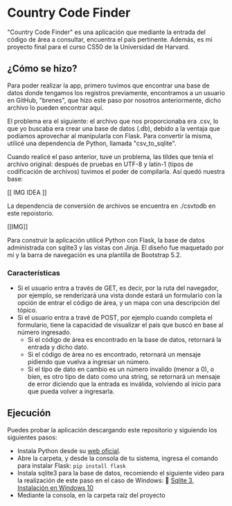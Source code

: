 # Country Code Finder
"Country Code Finder" es una aplicación que mediante la entrada del código de área a consultar, encuentra el país pertinente.
Además, es mi proyecto final para el curso CS50 de la Universidad de Harvard.

## ¿Cómo se hizo?
Para poder realizar la app, primero tuvimos que encontrar una base de datos donde tengamos los registros previamente, encontramos a un usuario en GitHub, "brenes", que hizo este paso por nosotros anteriormente, dicho archivo lo pueden encontrar aquí.

El problema era el siguiente: el archivo que nos proporcionaba era .csv, lo que yo buscaba era crear una base de datos (.db), debido a la ventaja que podíamos aprovechar al manipularla con Flask. Para convertir la misma, utilicé una dependencia de Python, llamada "csv_to_sqlite".

Cuando realicé el paso anterior, tuve un problema, las tildes que tenía el archivo original: después de pruebas en UTF-8 y latin-1 (tipos de codificación de archivos) tuvimos el poder de compilarla. Así quedó nuestra base:

[[ IMG IDEA ]]

La dependencia de conversión de archivos se encuentra en ./csvtodb en este repoistorio.

[[IMG]]

Para construir la aplicación utilicé Python con Flask, la base de datos administrada con sqlite3 y las vistas con Jinja. El diseño fue maquetado por mí y la barra de navegación es una plantilla de Bootstrap 5.2.

### Características
- Si el usuario entra a través de GET, es decir, por la ruta del navegador, por ejemplo, se renderizará una vista donde estará un formulario con la opción de entrar el código de área, y un mapa con una descripción del tópico.
- Si el usuario entra a travé de POST, por ejemplo cuando completa el formulario, tiene la capacidad de visualizar el país que buscó en base al número ingresado.
  - Si el código de área es encontrado en la base de datos, retornará la entrada y dicho dato.
  - Si el código de área no es encontrado, retornará un mensaje pidiendo que vuelva a ingresar un número.
  - Si el tipo de dato en cambio es un número invalido (menor a 0), o bien, es otro tipo de dato como una string, se retornará un mensaje de error diciendo que la entrada es inválida, volviendo al inicio para que pueda volver a ingresarla.
  
## Ejecución
Puedes probar la aplicación descargando este repositorio y siguiendo los siguientes pasos:
- Instala Python desde su [web oficial](https://www.python.org/ "web oficial").
- Abre la carpeta, y desde la consola de tu sistema, ingresa el comando para instalar Flask:
`pip install flask`
- Instala sqlite3 para la base de datos, recomiendo el siguiente video para la realización de este paso en el caso de Windows: 🔗 [Sqlite 3, Instalación en Windows 10](https://www.youtube.com/watch?v=X2r4Sky01lw "Sqlite 3, Instalación en Windows 10")
- Mediante la consola, en la carpeta raíz del proyecto

